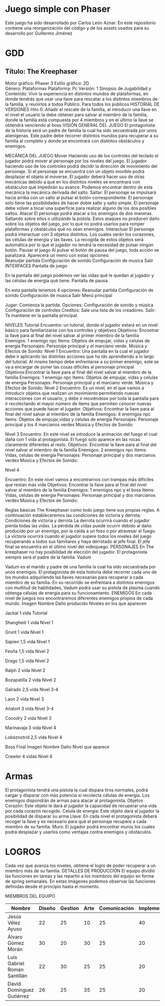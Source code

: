 # Juego simple con Phaser

Este juego ha sido desarrollado por Carlos León Aznar. En este repositorio contiene una reorganización del código y de los assets usados para su desarrollo por Guillermo Jiménez


# GDD

## Título:  The Kreephaser
Motor gráfico: Phaser 3
Estilo gráfico: 2D	
Género: Plataformas
Plataforma: Pc
Versión: 1
Sinopsis de Jugabilidad y Contenido: Vivir la experiencia en distintos mundos de plataformas,  en donde tendrás que usar una llave para rescatar a los distintos miembros de la familia, y reunirlos a todos
Público: Para todos los públicos
HISTORIAL DE VERSIONES
Hito 0:
Añadir el rescate de la familia, al introducir una llave en el nivel el usuario la debe obtener para salvar al miembro de la familia, donde la familia está compuesta por 4 miembros y en el último la llave se obtendrá venciendo al boss
VISIÓN GENERAL DEL JUEGO
	El protagonista de la historia será un padre de familia la cual ha sido secuestrada por unos alienígenas. Este padre debe recorrer distintos mundos para recuperar a su familia al completo y donde se encontrará con distintos obstáculos y enemigos. 
 
 
MECÁNICA DEL JUEGO 
Mover
	Haciendo uso de los controles del teclado el jugador podrá mover al personaje por los niveles del juego. El jugador haciendo uso de los controles podrá decidir la dirección de movimiento del personaje. Si el personaje se encuentra con un objeto movible podrá desplazar el objeto al moverse. El jugador deberá hacer uso de otras mecánicas debido a qué en los distintos niveles se encontrará con obstáculos qué impedirán su avance. Podemos encontrar dentro de esta mecánica la mecánica derivada del salto. 
Saltar: El personaje se impulsará hacia arriba  con un salto al pulsar el botón correspondiente. El personaje solo tiene las posibilidades de hacer doble salto y salto simple. El personaje debe volver a tocar una superficie para realizar alguno de los dos posibles saltos.
Atacar
	El personaje podrá atacar a los enemigos de dos maneras. Saltando sobre ellos o utilizando la pistola. Estos ataques no producen daño sobre los objetos del juego, por lo qué no podrá usarlos para romper plataformas y obstáculos qué no sean enemigos.
Interactuar
	El personaje podrá interactuar con 3 objetos distintos. Los cuales serán los corazones, las células de energía y las llaves. La recogida de estos objetos será automática por lo qué el jugador no tendrá la necesidad de pulsar ningún botón.
Pausar el juego
	Al pulsar el botón de pausa del juego, toda acción se paralizará. Aparecerá un menú con estas opciones:  
Reanudar partida
Configuración de sonido
Configuración de musica 
Salir 
INTERFACES
Pantalla de juego

En la pantalla del juego podemos ver las vidas qué le quedan al jugador y las células de energía qué tiene.
Pantalla de pausa

En esta pantalla tenemos 4 opciones:
Reanudar partida
Configuración de sonido
Configuración de musica 
Salir
Menú principal

Jugar: Comienza la partida.
Opciones:
Configuración de sonido y música
Configuración de controles
Creditos: Sale una lista de los creadores.
Salir: Te mantiene en la pantalla principal.
 
 
 
 
NIVELES
Tutorial
Encuentro: un tutorial, donde el jugador estará en un nivel básico para familiarizarse con los controles y objetivos
Objetivos: Encontrar la llave para al final del nivel salvar al primer miembro de la familia
Enemigos: 1 enemigo npc
Items: Objetos de empujar, vidas y celulas de energia
Personajes: Personaje principal y el marciano verde.
Música y Efectos de Sonido: 
Nivel 1
Encuentro: Una pantalla en la cual el jugador debe ir aplicando las distintas acciones que ha ido aprendiendo a lo largo del tutorial. Al mismo tiempo debe enfrentarse a su primer enemigo, este se va a encargar de poner las cosas difíciles al personaje principal
Objetivos:Encontrar la llave para al final del nivel salvar al miembro de la familia
Enemigos: 1 enemigo npc
Items: Objetos de empujar, vidas y celulas de energia
Personajes: Personaje principal y el marciano verde.
Música y Efectos de Sonido: 
Nivel 2
Encuentro: Es un nivel, en el que vamos a introducir objetos que realizan un movimiento permitiendo nuevas interacciones con el usuario, y debe ir moviéndose por toda la pantalla para ir recolectando el mayor número de ítems que permiten conocer nuevas acciones que puede hacer el jugador.
Objetivos: Encontrar la llave para al final del nivel salvar al miembro de la familia
Enemigos: 4 enemigos npc
Items: Objetos de empujar,vidas y celulas de energia
Personajes: Personaje principal y los 4 marcianos verdes
Música y Efectos de Sonido: 
 
Nivel 3
Encuentro: En este nivel se introduce la animación del fuego el cual daña con 1 vida al protagonista. El fuego solo aparece en las rocas claramente diferentes al resto. 
Objetivos: Encontrar la llave para al final del nivel salvar al miembro de la familia
Enemigos: 2 enemigos npc
Items: Vidas, celulas de energia
Personajes: Personaje principal y dos marcianos verdes
Música y Efectos de Sonido: 
 
 
 
 
Nivel 4
 
Encuentro: En este nivel vamos a encontrarnos con trampas más difíciles que restan más vida 
Objetivos: Encontrar la llave para al final del nivel salvar al miembro de la familia
Enemigos: 1 enemigos npc y el boss
Items: Vidas, celulas de energia
Personajes: Personaje principal y dos marcianos verdes
Música y Efectos de Sonido: 
 
Reglas básicas
The Kreephaser como todo juego tiene sus propias reglas. A continuación estableceremos las condiciones de victoria y derrota.
Condiciones de victoria y derrota
La derrota ocurrirá cuando el jugador pierda todas las vidas. La pérdida de vidas puede ocurrir debido al daño producido por un enemigo, por la caída a un foso o por atravesar el fuego.
La victoria ocurrirá cuando el jugador supere todos los niveles del juego recuperando a todos sus familiares y haya derrotado al jefe final. El jefe final se encuentra en el último nivel del videojuego. 
PERSONAJES
En The kreephaser no hay posibilidad de elección del jugador. El protagonista siempre será el padre de la familia.
Vadum

Vadum es el marido y padre de una familia la cual ha sido secuestrada por unos enemigos. El protagonista de esta historia debe recorrer cada uno de los mundos adquiriendo las llaves necesarias para recuperar a cada miembro de su familia. En su recorrido se enfrentará a distintos enemigos con multitud de habilidades, Vadum podrá usar su pistola de plasma cuando obtenga células de energía para su funcionamiento.
ENEMIGOS
En cada nivel de juegos nos encontraremos diferentes enemigos propios de cada mundo.
Imagen
Nombre
Daño producido
Niveles en los que aparecen

Jackal
1 vida
Tutorial

Shangheili
1 vida
Nivel 1

Grunt
1 vida
Nivel 1

Sapien
1,5 vida
Nivel 1

Feoña
1,5 vida
Nivel 2

Drago
1,5 vida
Nivel 2

Ralph
2 vida
Nivel 2

Bozapatilla
2 vida
Nivel 2

Galrado
2,5 vida
Nivel 3-4

Laon
2 vida
Nivel 3

Añatort
3 vida
Nivel 3-4

Cocodry
2 vida
Nivel 3

Marinavaja
3 vida
Nivel 4

Lobeznotrid
2,5 vida
Nivel 4

Boss Final
Imagen
Nombre
Daño
Nivel que aparece

Crawler
4 vidas
Nivel 4

 
# Armas 
El protagonista tendrá una pistola la cual dispara tiros normales, podrá cargar y disparar con más potencia si recolecta células de energía.
Los enemigos dispondrán de armas para atacar al protagonista.
Objetos
Corazón: Este objeto le dará al jugador la capacidad de recuperar una vida por cada corazón recogido. 
Celula de energia: Este objeto dará al jugador la posibilidad de disparar su arma
Llave: En cada nivel el protagonista deberá recoger la llave y es necesario para qué el personaje recupere a cada miembro de su familia.
Muro: El jugador podrá encontrar muros los cuales podrá desplazar y usarlos como ventajas contra enemigos y obstáculos.
 
# LOGROS
 Cada vez que avanza los niveles, obtiene el logro de poder recuperar a un miembro más de su familia.
DETALLES DE PRODUCCIÓN
El equipo dividió las funciones en tareas y las repartió a los miembros del equipo en forma de spring semanales. En estas imágenes podemos observar las funciones definidas desde el principio hasta el momento.

MIEMBROS DEL EQUIPO

|Nombre                       | Diseño | Gestion | Arte | Comunicación | Implementación |
|---|---|---|---|---|---|
|Jesús Vélez Ayuso            |   22   |    25   |  10  |      25      |       40       |
|Álvaro Gómez Morán           |   30   |    20   |  30  |      25      |       20       |
|Luis Gabriel Román Santillán |   22   |    30   |  25  |      25      |       20       |
|David Domínguez Gutiérrez    |   26   |    25   |  35  |      25      |       20       |
